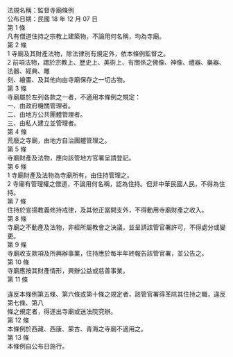 法規名稱：監督寺廟條例  
公布日期：民國 18 年 12 月 07 日  
第 1 條  
凡有僧道住持之宗教上建築物，不論用何名稱，均為寺廟。  
第 2 條  
1 寺廟及其財產法物，除法律別有規定外，依本條例監督之。  
2 前項法物，謂於宗教上、歷史上、美術上、有關係之佛像、神像、禮器、樂器、法器、經典、雕  
刻、繪畫、及其他向由寺廟保存之一切古物。  
第 3 條  
寺廟屬於左列各款之一者，不適用本條例之規定：  
一、由政府機關管理者。  
二、由地方公共團體管理者。  
三、由私人建立並管理者。  
第 4 條  
荒廢之寺廟，由地方自治團體管理之。  
第 5 條  
寺廟財產及法物，應向該管地方官署呈請登記。  
第 6 條  
1 寺廟財產及法物為寺廟所有，由住持管理之。  
2 寺廟有管理權之僧道，不論用何名稱，認為住持。但非中華民國人民，不得為住持。  
第 7 條  
住持於宣揚教義修持戒律，及其他正當開支外，不得動用寺廟財產之收入。  
第 8 條  
寺廟之不動產及法物，非經所屬教會之決議，並呈請該管官署許可，不得處分或變更。  
第 9 條  
寺廟收支款項及所興辦事業，住持應於每半年終報告該管官署，並公告之。  
第 10 條  
寺廟應按其財產情形，興辦公益或慈善事業。  
第 11 條  


違反本條例第五條、第六條或第十條之規定者，該管官署得革除其住持之職，違反第七條、第八  
條之規定者，得逐出寺廟或送法院究辦。  
第 12 條  
本條例於西藏、西康、蒙古、青海之寺廟不適用之。  
第 13 條  
本條例自公布日施行。  



